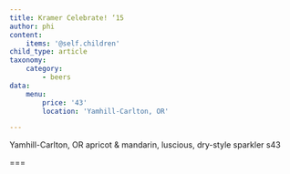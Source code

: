 ```yaml
---
title: Kramer Celebrate! ‘15
author: phi
content:
    items: '@self.children'
child_type: article
taxonomy:
    category:
        - beers
data:
    menu:
        price: '43'
        location: 'Yamhill-Carlton, OR'

---
```


<span class="loc">Yamhill-Carlton, OR</span>
apricot & mandarin,
luscious, dry-style sparkler
s<span class="price">43</span>

===
